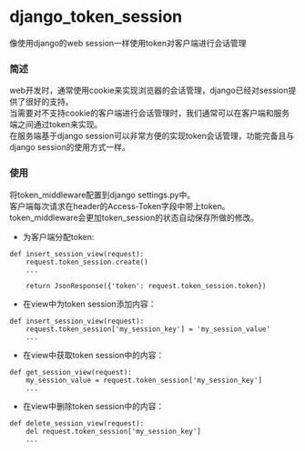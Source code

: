 # django_token_session

像使用django的web session一样使用token对客户端进行会话管理


### 简述

web开发时，通常使用cookie来实现浏览器的会话管理，django已经对session提供了很好的支持。  
当需要对不支持cookie的客户端进行会话管理时，我们通常可以在客户端和服务端之间通过token来实现。  
在服务端基于django session可以非常方便的实现token会话管理，功能完备且与django session的使用方式一样。


### 使用  

将token_middleware配置到django settings.py中。  
客户端每次请求在header的Access-Token字段中带上token。  
token_middleware会更加token_session的状态自动保存所做的修改。

- 为客户端分配token:

```
def insert_session_view(request):  
    request.token_session.create()
    ...
    
    return JsonResponse({'token': request.token_session.token})
```

- 在view中为token session添加内容：

```
def insert_session_view(request):  
    request.token_session['my_session_key'] = 'my_session_value'
    ...
```    

- 在view中获取token session中的内容：  

```
def get_session_view(request):  
    my_session_value = request.token_session['my_session_key']
    ...
```

- 在view中删除token session中的内容：  

```
def delete_session_view(request):  
    del request.token_session['my_session_key']
    ...
```
